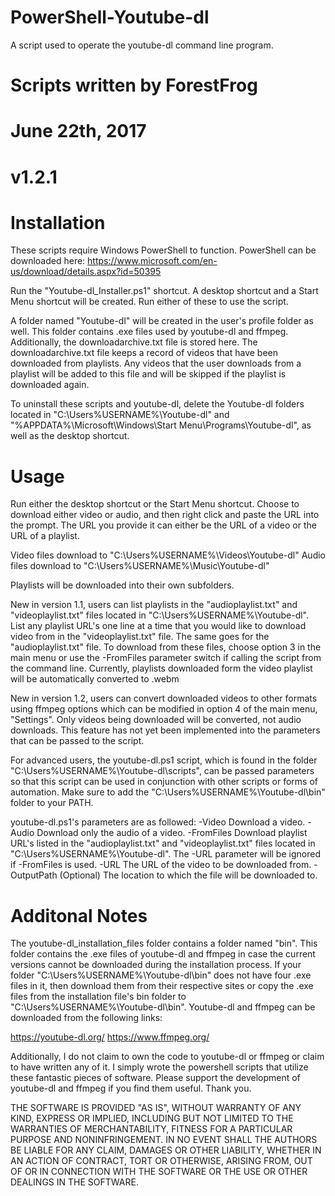 # PowerShell-Youtube-dl
A script used to operate the youtube-dl command line program.

# Scripts written by ForestFrog
# June 22th, 2017
# v1.2.1


# Installation

These scripts require Windows PowerShell to function. PowerShell can be downloaded
here: https://www.microsoft.com/en-us/download/details.aspx?id=50395

Run the "Youtube-dl_Installer.ps1" shortcut. A desktop shortcut and a Start Menu shortcut will be created. Run either of these to use the script.

A folder named "Youtube-dl" will be created in the user's profile folder as well. This folder contains .exe files used by youtube-dl and ffmpeg. Additionally, the downloadarchive.txt file is stored here. The downloadarchive.txt file keeps a record of videos that have been downloaded from playlists. Any videos that the user downloads from a playlist will be added to this file and will be skipped if the playlist is downloaded again.

To uninstall these scripts and youtube-dl, delete the Youtube-dl folders located in "C:\Users\%USERNAME%\Youtube-dl" and "%APPDATA%\Microsoft\Windows\Start Menu\Programs\Youtube-dl", as well as the desktop shortcut.


# Usage

Run either the desktop shortcut or the Start Menu shortcut. Choose to download either video or audio, and then right click and paste the URL into the prompt. The URL you provide it can either be the URL of a video or the URL of a playlist.

Video files download to "C:\Users\%USERNAME%\Videos\Youtube-dl"
Audio files download to "C:\Users\%USERNAME%\Music\Youtube-dl"

Playlists will be downloaded into their own subfolders.

New in version 1.1, users can list playlists in the "audioplaylist.txt" and "videoplaylist.txt" files located in "C:\Users\%USERNAME%\Youtube-dl". List any playlist URL's one line at a time that you would like to download video from in the "videoplaylist.txt" file. The same goes for the "audioplaylist.txt" file. To download from these files, choose option 3 in the main menu or use the -FromFiles parameter switch if calling the script from the command line. Currently, playlists downloaded form the video playlist will be automatically converted to .webm

New in version 1.2, users can convert downloaded videos to other formats using  ffmpeg options which can be modified in option 4 of the main menu, "Settings". Only videos being downloaded will be converted, not audio downloads. This feature has not yet been implemented into the parameters that can be passed to the script.

For advanced users, the youtube-dl.ps1 script, which is found in the folder "C:\Users\%USERNAME%\Youtube-dl\scripts", can be passed parameters so that this script can be used in conjunction with other scripts or forms of automation. Make sure to add the "C:\Users\%USERNAME%\Youtube-dl\bin" folder to your PATH.

youtube-dl.ps1's parameters are as followed:
-Video
    Download a video.
-Audio
    Download only the audio of a video.
-FromFiles
    Download playlist URL's listed in the "audioplaylist.txt" and "videoplaylist.txt" files located in "C:\Users\%USERNAME%\Youtube-dl". The -URL parameter will be ignored if -FromFiles is used.
-URL <URL>
    The URL of the video to be downloaded from.
-OutputPath <path>
    (Optional) The location to which the file will be downloaded to.


# Additonal Notes

The youtube-dl_installation_files folder contains a folder named "bin". This folder contains the .exe files of youtube-dl and ffmpeg in case the current versions cannot be downloaded during the installation process. If your folder "C:\Users\%USERNAME%\Youtube-dl\bin\" does not have four .exe files in it, then download them from their respective sites or copy the .exe files from the  installation file's bin folder to "C:\Users\%USERNAME%\Youtube-dl\bin\". Youtube-dl and ffmpeg can be downloaded from the following links:

https://youtube-dl.org/
https://www.ffmpeg.org/


Additionally, I do not claim to own the code to youtube-dl or ffmpeg or claim to have written any of it. I simply wrote the powershell scripts that utilize these fantastic pieces of software. Please support the development of youtube-dl and ffmpeg if you find them useful. Thank you.

THE SOFTWARE IS PROVIDED "AS IS", WITHOUT WARRANTY OF ANY KIND, EXPRESS OR IMPLIED, INCLUDING BUT NOT LIMITED TO THE WARRANTIES OF MERCHANTABILITY, FITNESS FOR A PARTICULAR PURPOSE AND NONINFRINGEMENT. IN NO EVENT SHALL THE AUTHORS BE LIABLE FOR ANY CLAIM, DAMAGES OR OTHER LIABILITY, WHETHER IN AN ACTION OF CONTRACT, TORT OR OTHERWISE, ARISING FROM, OUT OF OR IN CONNECTION WITH THE SOFTWARE OR THE USE OR OTHER DEALINGS IN THE SOFTWARE.
